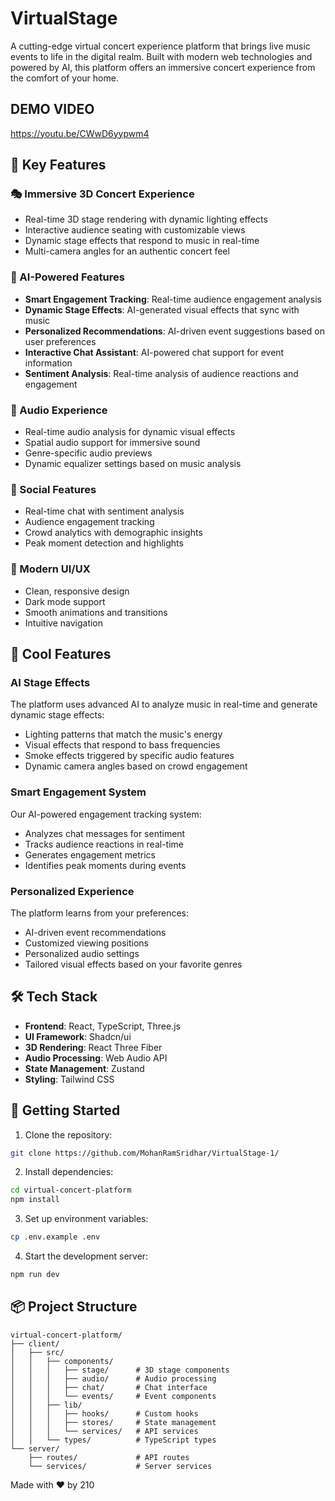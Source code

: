 # VirtualStage

A cutting-edge virtual concert experience platform that brings live music events to life in the digital realm. Built with modern web technologies and powered by AI, this platform offers an immersive concert experience from the comfort of your home.

## DEMO VIDEO
https://youtu.be/CWwD6yypwm4

## 🌟 Key Features

### 🎭 Immersive 3D Concert Experience

- Real-time 3D stage rendering with dynamic lighting effects
- Interactive audience seating with customizable views
- Dynamic stage effects that respond to music in real-time
- Multi-camera angles for an authentic concert feel

### 🤖 AI-Powered Features

- **Smart Engagement Tracking**: Real-time audience engagement analysis
- **Dynamic Stage Effects**: AI-generated visual effects that sync with music
- **Personalized Recommendations**: AI-driven event suggestions based on user preferences
- **Interactive Chat Assistant**: AI-powered chat support for event information
- **Sentiment Analysis**: Real-time analysis of audience reactions and engagement

### 🎵 Audio Experience

- Real-time audio analysis for dynamic visual effects
- Spatial audio support for immersive sound
- Genre-specific audio previews
- Dynamic equalizer settings based on music analysis

### 👥 Social Features

- Real-time chat with sentiment analysis
- Audience engagement tracking
- Crowd analytics with demographic insights
- Peak moment detection and highlights

### 🎨 Modern UI/UX

- Clean, responsive design
- Dark mode support
- Smooth animations and transitions
- Intuitive navigation

## 🚀 Cool Features

### AI Stage Effects

The platform uses advanced AI to analyze music in real-time and generate dynamic stage effects:

- Lighting patterns that match the music's energy
- Visual effects that respond to bass frequencies
- Smoke effects triggered by specific audio features
- Dynamic camera angles based on crowd engagement

### Smart Engagement System

Our AI-powered engagement tracking system:

- Analyzes chat messages for sentiment
- Tracks audience reactions in real-time
- Generates engagement metrics
- Identifies peak moments during events

### Personalized Experience

The platform learns from your preferences:

- AI-driven event recommendations
- Customized viewing positions
- Personalized audio settings
- Tailored visual effects based on your favorite genres

## 🛠️ Tech Stack

- **Frontend**: React, TypeScript, Three.js
- **UI Framework**: Shadcn/ui
- **3D Rendering**: React Three Fiber
- **Audio Processing**: Web Audio API
- **State Management**: Zustand
- **Styling**: Tailwind CSS

## 🚀 Getting Started

1. Clone the repository:

```bash
git clone https://github.com/MohanRamSridhar/VirtualStage-1/    
```

2. Install dependencies:

```bash
cd virtual-concert-platform
npm install
```

3. Set up environment variables:

```bash
cp .env.example .env
```

4. Start the development server:

```bash
npm run dev
```

## 📦 Project Structure

```
virtual-concert-platform/
├── client/
│   ├── src/
│   │   ├── components/
│   │   │   ├── stage/      # 3D stage components
│   │   │   ├── audio/      # Audio processing
│   │   │   ├── chat/       # Chat interface
│   │   │   └── events/     # Event components
│   │   ├── lib/
│   │   │   ├── hooks/      # Custom hooks
│   │   │   ├── stores/     # State management
│   │   │   └── services/   # API services
│   │   └── types/          # TypeScript types
└── server/
    ├── routes/             # API routes
    └── services/           # Server services
```

Made with ❤️ by 210

